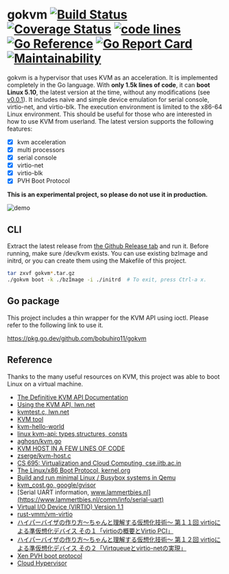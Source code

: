 # gokvm [![Build Status](https://travis-ci.com/bobuhiro11/gokvm.svg?branch=main)](https://travis-ci.com/bobuhiro11/gokvm) [![Coverage Status](https://coveralls.io/repos/github/bobuhiro11/gokvm/badge.svg?branch=main)](https://coveralls.io/github/bobuhiro11/gokvm?branch=main) [![code lines](https://sloc.xyz/github/bobuhiro11/gokvm?category=code)](https://sloc.xyz/github/bobuhiro11/gokvm?category=code) [![Go Reference](https://pkg.go.dev/badge/github.com/bobuhiro11/gokvm.svg)](https://pkg.go.dev/github.com/bobuhiro11/gokvm) [![Go Report Card](https://goreportcard.com/badge/github.com/bobuhiro11/gokvm)](https://goreportcard.com/report/github.com/bobuhiro11/gokvm) [![Maintainability](https://api.codeclimate.com/v1/badges/f60e75353f617035d732/maintainability)](https://codeclimate.com/github/bobuhiro11/gokvm/maintainability)


gokvm is a hypervisor that uses KVM as an acceleration.
It is implemented completely in the Go language.
With **only 1.5k lines of code**, it can **boot Linux 5.10**, the latest version at the time, without any modifications
(see [v0.0.1](https://github.com/bobuhiro11/gokvm/releases/tag/v0.0.1)).
It includes naive and simple device emulation for serial console, virtio-net, and virtio-blk.
The execution environment is limited to the x86-64 Linux environment.
This should be useful for those who are interested in how to use KVM from userland.
The latest version supports the following features:

- [x] kvm acceleration
- [x] multi processors
- [x] serial console
- [x] virtio-net
- [x] virtio-blk
- [x] PVH Boot Protocol

**This is an experimental project, so please do not use it in production.**

![demo](https://raw.githubusercontent.com/bobuhiro11/gokvm/main/demo.gif)

## CLI

Extract the latest release from [the Github Release tab](https://github.com/bobuhiro11/gokvm/releases) and run it.
Before running, make sure /dev/kvm exists.
You can use existing bzImage and initrd, or you can create them using the Makefile of this project.

```bash
tar zxvf gokvm*.tar.gz
./gokvm boot -k ./bzImage -i ./initrd  # To exit, press Ctrl-a x.
```

## Go package

This project includes a thin wrapper for the KVM API using ioctl. Please refer to the following link to use it.

https://pkg.go.dev/github.com/bobuhiro11/gokvm

## Reference

Thanks to the many useful resources on KVM, this project was able to boot Linux on a virtual machine.

- [The Definitive KVM API Documentation](https://docs.kernel.org/virt/kvm/api.html#)
- [Using the KVM API, lwn.net](https://lwn.net/Articles/658511/)
- [kvmtest.c, lwn.net](https://lwn.net/Articles/658512/)
- [KVM tool](https://git.kernel.org/pub/scm/linux/kernel/git/will/kvmtool.git/about/)
- [kvm-hello-world](https://github.com/dpw/kvm-hello-world)
- [linux kvm-api: types,structures, consts](https://github.com/torvalds/linux/blob/master/include/uapi/linux/kvm.h)
- [aghosn/kvm.go](https://gist.github.com/aghosn/f72c8e8f53bf99c3c4117f49677ab0b9)
- [KVM HOST IN A FEW LINES OF CODE](https://zserge.com/posts/kvm/)
- [zserge/kvm-host.c](https://gist.github.com/zserge/ae9098a75b2b83a1299d19b79b5fe488)
- [CS 695: Virtualization and Cloud Computing, cse.iitb.ac.in](https://www.cse.iitb.ac.in/~cs695/)
- [The Linux/x86 Boot Protocol, kernel.org](https://www.kernel.org/doc/html/latest/x86/boot.html)
- [Build and run minimal Linux / Busybox systems in Qemu](https://gist.github.com/chrisdone/02e165a0004be33734ac2334f215380e)
- [kvm_cost.go, google/gvisor](https://github.com/google/gvisor/blob/master/pkg/sentry/platform/kvm/kvm_const.go)
- [Serial UART information, www.lammertbies.nl](https://www.lammertbies.nl/comm/info/serial-uart)
- [Virtual I/O Device (VIRTIO) Version 1.1](https://docs.oasis-open.org/virtio/virtio/v1.1/csprd01/virtio-v1.1-csprd01.html)
- [rust-vmm/vm-virtio](https://github.com/rust-vmm/vm-virtio/tree/main/crates/virtio-queue)
- [ハイパーバイザの作り方～ちゃんと理解する仮想化技術～ 第１１回 virtioによる準仮想化デバイス その１「virtioの概要とVirtio PCI」](https://syuu1228.github.io/howto_implement_hypervisor/part11.html)
- [ハイパーバイザの作り方～ちゃんと理解する仮想化技術～ 第１２回 virtioによる準仮想化デバイス その２「Virtqueueとvirtio-netの実現」](https://syuu1228.github.io/howto_implement_hypervisor/part12.html)
- [Xen PVH boot protocol](https://github.com/mirage/xen/blob/master/docs/misc/hvmlite.markdown)
- [Cloud Hypervisor](https://github.com/cloud-hypervisor/cloud-hypervisor)